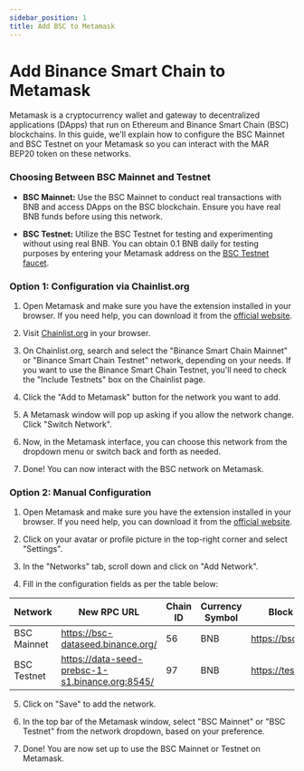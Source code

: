 ```yaml
---
sidebar_position: 1
title: Add BSC to Metamask
---
```


# Add Binance Smart Chain to Metamask

Metamask is a cryptocurrency wallet and gateway to decentralized applications (DApps) that run on Ethereum and Binance Smart Chain (BSC) blockchains. In this guide, we'll explain how to configure the BSC Mainnet and BSC Testnet on your Metamask so you can interact with the MAR BEP20 token on these networks.

### Choosing Between BSC Mainnet and Testnet

- **BSC Mainnet:** Use the BSC Mainnet to conduct real transactions with BNB and access DApps on the BSC blockchain. Ensure you have real BNB funds before using this network.

- **BSC Testnet:** Utilize the BSC Testnet for testing and experimenting without using real BNB. You can obtain 0.1 BNB daily for testing purposes by entering your Metamask address on the [BSC Testnet faucet](https://testnet.bnbchain.org/faucet-smart).

### Option 1: Configuration via Chainlist.org

1. Open Metamask and make sure you have the extension installed in your browser. If you need help, you can download it from the [official website](https://metamask.io/).

2. Visit [Chainlist.org](https://chainlist.org/) in your browser.

3. On Chainlist.org, search and select the "Binance Smart Chain Mainnet" or "Binance Smart Chain Testnet" network, depending on your needs. If you want to use the Binance Smart Chain Testnet, you'll need to check the "Include Testnets" box on the Chainlist page.

4. Click the "Add to Metamask" button for the network you want to add.

5. A Metamask window will pop up asking if you allow the network change. Click "Switch Network".

6. Now, in the Metamask interface, you can choose this network from the dropdown menu or switch back and forth as needed.

7. Done! You can now interact with the BSC network on Metamask.

### Option 2: Manual Configuration

1. Open Metamask and make sure you have the extension installed in your browser. If you need help, you can download it from the [official website](https://metamask.io/).

2. Click on your avatar or profile picture in the top-right corner and select "Settings".

3. In the "Networks" tab, scroll down and click on "Add Network".

4. Fill in the configuration fields as per the table below:

| **Network**              | **New RPC URL**                                  | **Chain ID**        | **Currency Symbol**   | **Block Explorer URL**            |
|--------------------------|-------------------------------------------------|---------------------|-----------------------|------------------------------------|
| BSC Mainnet              | https://bsc-dataseed.binance.org/               | 56                  | BNB                   | https://bscscan.com               |
| BSC Testnet              | https://data-seed-prebsc-1-s1.binance.org:8545/ | 97                  | BNB                   | https://testnet.bscscan.com       |

5. Click on "Save" to add the network.

6. In the top bar of the Metamask window, select "BSC Mainnet" or "BSC Testnet" from the network dropdown, based on your preference.

7. Done! You are now set up to use the BSC Mainnet or Testnet on Metamask.


